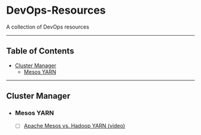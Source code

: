 # DevOps-Resources
A collection of DevOps resources

---

## Table of Contents

- [Cluster Manager](#cluster_manager)
    - [Mesos YARN](#mesos_yarn)

---

## Cluster Manager
- ### Mesos YARN
    - [ ] [Apache Mesos vs. Hadoop YARN (video)](https://www.youtube.com/watch?v=aXJxyEnkHd4)
